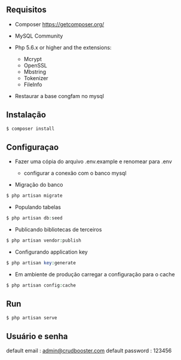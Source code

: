 ## Requisitos
- Composer https://getcomposer.org/
- MySQL Community
- Php 5.6.x or higher and the extensions:
  - Mcrypt
  - OpenSSL
  - Mbstring
  - Tokenizer
  - FileInfo

- Restaurar a base congfam no mysql 

## Instalação
```php
$ composer install
```

## Configuraçao
- Fazer uma cópia do arquivo .env.example e renomear para .env
  - configurar a conexão com o banco mysql

- Migração do banco
```php
$ php artisan migrate
```
- Populando tabelas 
```php
$ php artisan db:seed
```
- Publicando bibliotecas de terceiros
```php
$ php artisan vendor:publish
```
- Configurando application key
```php
$ php artisan key:generate
```
- Em ambiente de produção carregar a configuração para o cache
```php
$ php artisan config:cache
```

## Run
```php
$ php artisan serve
```

## Usuário e senha
default email : admin@crudbooster.com
default password : 123456
